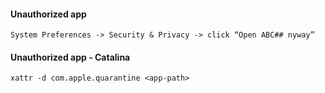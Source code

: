 


#### Unauthorized app
```
System Preferences -> Security & Privacy -> click “Open ABC## nyway”
```


#### Unauthorized app - Catalina
```
xattr -d com.apple.quarantine <app-path>
```
  
  
